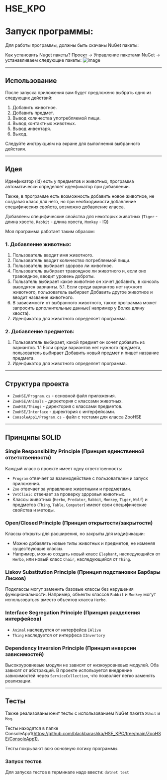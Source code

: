 # HSE_KPO

# Запуск программы:
Для работы программы, должны быть скачаны NuGet пакеты:


Как установить Nuget пакеты?
Проект -> Управление пакетами NuGet -> устанавливаем следующие пакеты:
![image](https://github.com/user-attachments/assets/bfa91182-0dcc-4fc6-99e0-2dab346477f2)

---
## Использование

После запуска приложения вам будет предложено выбрать одно из следующих действий:

1. Добавить животное.
2. Добавить предмет.
3. Вывод количества употребляемой пищи.
4. Вывод контактных животных.
5. Вывод инвентаря.
6. Выход.

Следуйте инструкциям на экране для выполнения выбранного действия.

---
## Идея
Иденфикатор (id) есть у предметов и животных, программа автоматически определяет иденфикатор при добавлении.

Также, в программе есть возможность добавить новое животное, не создавая класс для него, но при необходимости добавление специфических свойств, возможно добавление класса.

Добавлены специфические свойства для некоторых животных (`Tiger` - длина хвоста, `Rabbit` - длина хвоста, `Monkey` - IQ)


Моя программа работает таким образом:

### 1. Добавление животных:
1. Пользователь вводит имя животного.
2. Пользователь вводит количество потребляемой пищи.
3. Пользователь выбирает здорово ли животное.
4. Пользователь выбирает травоядное ли животного и, если оно травоядное, вводит уровень доброты.
5. Пользатель выбирает какое животное он хочет добавить, в консоль выводятся варианты.
  5.1. Если среди вариантов нет нужного животного, пользователь выбирает Добавить другое животное и вводит название животного.
6. В зависимости от выбранного животного, также программа может запросить дополнительные данные( например у Волка длину хвоста).
7. Иденфикатор для животного определяет программа.

### 2. Добавление предметов:
1. Пользователь выбирает, какой предмет он хочет добавить из вариантов.
   1.1 Если среди вариантов нет нужного предмета, пользователь выбирает Добавить новый предмет и пишет название предмета.
2. Иденфикатор для животного определяет программа.
    
---
## Структура проекта

- `ZooHSE/Program.cs` - основной файл приложения.
- `ZooHSE/Animals` - директория с классами животных.
- `ZooHSE/Things` - директория с классами предметов.
- `ZooHSE/Interface` - директория с интерфейсами.
- `ConsoleApp1/Program.cs` - файл с тестами для класса ZooHSE

---
## Принципы SOLID

### Single Responsibility Principle (Принцип единственной ответственности)
Каждый класс в проекте имеет одну ответственность:
-	`Program` отвечает за взаимодействие с пользователем и запуск приложения.
-	`Zoo` отвечает за управление животными и предметами.
-	`VetClinic` отвечает за проверку здоровья животных.
-	Классы животных (`Herbo`, `Predator`, `Rabbit`, `Monkey`, `Tiger`, `Wolf`) и предметов (`Thing`, `Table`, `Computer`) имеют свои специфические свойства и методы.

### Open/Closed Principle (Принцип открытости/закрытости)
Классы открыты для расширения, но закрыты для модификации:
-	Можно добавлять новые типы животных и предметов, не изменяя существующие классы.
- Например, можно создать новый класс `Elephant`, наследующийся от `Herbo`, или новый класс `Chair`, наследующийся от `Thing`.

### Liskov Substitution Principle (Принцип подстановки Барбары Лисков)
Подклассы могут заменить базовые классы без нарушения функциональности. Например, объекты классов `Rabbit` и `Monkey` могут использоваться вместо объектов класса `Herbo`.

### Interface Segregation Principle (Принцип разделения интерфейсов)
- `Animal` наследуется от интерфейса `IAlive`
- `Thing` наследуется от интерфеса `IInvertory`

### Dependency Inversion Principle (Принцип инверсии зависимостей)
Высокоуровневые модули не зависят от низкоуровневых модулей. Оба зависят от абстракций. В проекте используется внедрение зависимостей через `ServiceCollection`, что позволяет легко заменять реализации.

---

## Тесты
Также реализованы юнит тесты с использованием NuGet пакета `XUnit` и `Moq`.

Тесты находятся в папке ConsoleApp1{https://github.com/blackbarashka/HSE_KPO/tree/main/ZooHSE/ConsoleApp1}.

Тесты покрывают всю основную логику программы.
### Запуск тестов
Для запуска тестов в терминале надо ввести:
`dotnet test`
